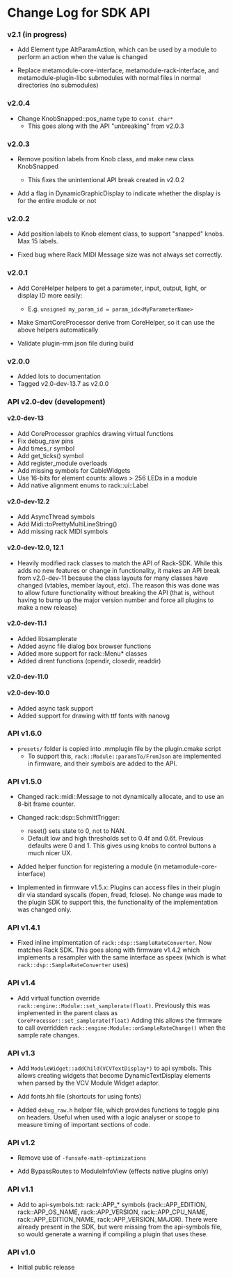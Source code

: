 # Change Log for SDK API

### v2.1 (in progress)

- Add Element type AltParamAction, which can be used by a module to perform an action when the value is changed

- Replace metamodule-core-interface, metamodule-rack-interface, and metamodule-plugin-libc submodules with
  normal files in normal directories (no submodules)

### v2.0.4

- Change KnobSnapped::pos_name type to `const char*`
  - This goes along with the API "unbreaking" from v2.0.3

### v2.0.3

- Remove position labels from Knob class, and make new class KnobSnapped
   - This fixes the unintentional API break created in v2.0.2

- Add a flag in DynamicGraphicDisplay to indicate whether the display is for the entire module or not

### v2.0.2

- Add position labels to Knob element class, to support "snapped" knobs. Max 15 labels.

- Fixed bug where Rack MIDI Message size was not always set correctly.

### v2.0.1

- Add CoreHelper helpers to get a parameter, input, output, light, or display ID more easily:
   - E.g. `unsigned my_param_id = param_idx<MyParameterName>`

- Make SmartCoreProcessor derive from CoreHelper, so it can use the above helpers automatically

- Validate plugin-mm.json file during build


### v2.0.0

- Added lots to documentation
- Tagged v2.0-dev-13.7 as v2.0.0

### API v2.0-dev (development)

#### v2.0-dev-13

- Add CoreProcessor graphics drawing virtual functions
- Fix debug_raw pins
- Add times_r symbol
- Add get_ticks() symbol
- Add register_module overloads
- Add missing symbols for CableWidgets
- Use 16-bits for element counts: allows > 256 LEDs in a module
- Add native alignment enums to rack::ui::Label


#### v2.0-dev-12.2

- Add AsyncThread symbols
- Add Midi::toPrettyMultiLineString()
- Add missing rack MIDI symbols

#### v2.0-dev-12.0, 12.1

- Heavily modified rack classes to match the API of Rack-SDK. While this adds
  no new features or change in functionality, it makes an API break from v2.0-dev-11
  because the class layouts for many classes have changed (vtables, member layout, etc).
  The reason this was done was to allow future functionality without breaking the API 
  (that is, without having to bump up the major version number and force all plugins
  to make a new release)

#### v2.0-dev-11.1
- Added libsamplerate
- Added async file dialog box browser functions
- Added more support for rack::Menu* classes
- Added dirent functions (opendir, closedir, readdir)

#### v2.0-dev-11.0

#### v2.0-dev-10.0
- Added async task support
- Added support for drawing with ttf fonts with nanovg


### API v1.6.0 

- `presets/` folder is copied into .mmplugin file by the plugin.cmake script
   - To support this, `rack::Module::paramsTo/FromJson` are implemented in
     firmware, and their symbols are added to the API.

### API v1.5.0

- Changed rack::midi::Message to not dynamically allocate, and to use an 8-bit
  frame counter.

- Changed rack::dsp::SchmittTrigger:
    - reset() sets state to 0, not to NAN.
    - Default low and high thresholds set to 0.4f and 0.6f. Previous defaults
      were 0 and 1. This gives using knobs to control buttons a much nicer UX.

- Added helper function for registering a module (in metamodule-core-interface)

- Implemented in firmware v1.5.x: Plugins can access files in their plugin dir
  via standard syscalls (fopen, fread, fclose). No change was made to the plugin
  SDK to support this, the functionality of the implementation was changed only.

### API v1.4.1

- Fixed inline implmentation of `rack::dsp::SampleRateConverter`. Now matches Rack SDK.
  This goes along with firmware v1.4.2 which implements a resampler with the same
  interface as speex (which is what `rack::dsp::SampleRateConverter` uses)


### API v1.4

- Add virtual function override `rack::engine::Module::set_samplerate(float)`.
  Previously this was implemented in the parent class as
  `CoreProcessor::set_samplerate(float)` Adding this allows the firmware to
  call overridden `rack::engine:Module::onSampleRateChange()` when the sample
  rate changes.

### API v1.3

- Add `ModuleWidget::addChild(VCVTextDisplay*)` to api symbols. This allows
  creating widgets that become DynamicTextDisplay elements when parsed by the
  VCV Module Widget adaptor.

- Add fonts.hh file (shortcuts for using fonts)

- Added `debug_raw.h` helper file, which provides functions to toggle pins on
  headers. Useful when used with a logic analyser or scope to measure timing
  of important sections of code.


### API v1.2

- Remove use of `-funsafe-math-optimizations`

- Add BypassRoutes to ModuleInfoView (effects native plugins only)

### API v1.1

- Add to api-symbols.txt: rack::APP_* symbols (rack::APP_EDITION,
  rack::APP_OS_NAME, rack::APP_VERSION, rack::APP_CPU_NAME,
  rack::APP_EDITION_NAME, rack::APP_VERSION_MAJOR). There were already present
  in the SDK, but were missing from the api-symbols file, so would generate a
  warning if compiling a plugin that uses these.

### API v1.0
 
- Initial public release
